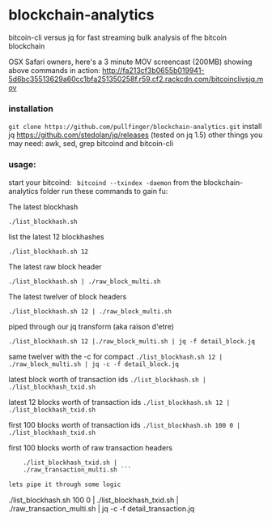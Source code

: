 # blockchain-analytics
bitcoin-cli versus jq for fast streaming bulk analysis of fhe bitcoin blockchain

OSX Safari owners, here's a 3 minute MOV screencast (200MB) showing above commands in action:
http://fa213cf3b0655b019941-5d6bc35513629a60cc1bfa251350258f.r59.cf2.rackcdn.com/bitcoinclivsjq.mov

### installation
```git clone https://github.com/pullfinger/blockchain-analytics.git```
install jq https://github.com/stedolan/jq/releases
(tested on jq 1.5) 
other things you may need:  awk, sed, grep bitcoind and bitcoin-cli

### usage:
start your bitcoind: ``` bitcoind --txindex -daemon```
from the blockchain-analytics folder run these commands to gain fu:


The latest blockhash

```./list_blockhash.sh ```

list the latest 12 blockhashes

```./list_blockhash.sh 12```

The latest raw block header

```./list_blockhash.sh | ./raw_block_multi.sh```

The latest twelver of block headers

```./list_blockhash.sh 12 | ./raw_block_multi.sh```

piped through our jq transform (aka raison d'etre)

```./list_blockhash.sh 12 |./raw_block_multi.sh | jq -f detail_block.jq```

same twelver with the -c for compact 
```./list_blockhash.sh 12 | ./raw_block_multi.sh | jq -c -f detail_block.jq```

latest block worth of transaction ids
```./list_blockhash.sh | ./list_blockhash_txid.sh```

latest 12 blocks worth of transaction ids
```./list_blockhash.sh 12 | ./list_blockhash_txid.sh```

first 100 blocks worth of transaction ids
```./list_blockhash.sh 100 0 | ./list_blockhash_txid.sh```

first 100 blocks worth of raw transaction headers

```./list_blockhash.sh 100 0 |
    ./list_blockhash_txid.sh |
    ./raw_transaction_multi.sh ```

lets pipe it through some logic
```
./list_blockhash.sh 100 0 |
    ./list_blockhash_txid.sh |
    ./raw_transaction_multi.sh |
    jq -c -f detail_transaction.jq
```
